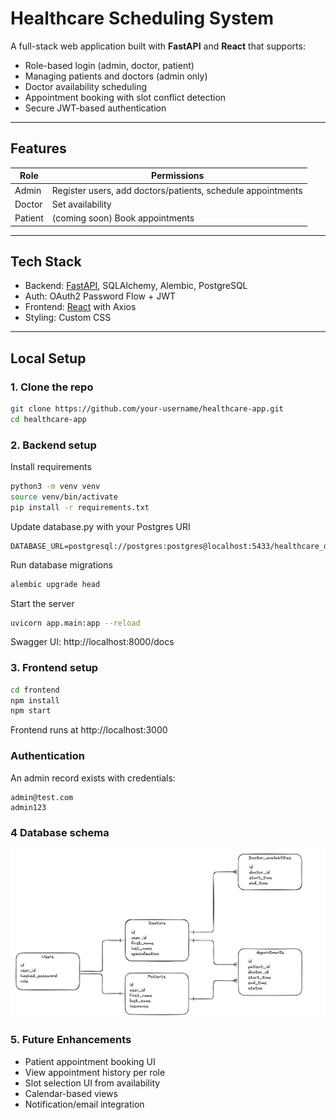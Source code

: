 # Healthcare Scheduling System

A full-stack web application built with **FastAPI** and **React** that supports:

- Role-based login (admin, doctor, patient)
- Managing patients and doctors (admin only)
- Doctor availability scheduling
- Appointment booking with slot conflict detection
- Secure JWT-based authentication

---

## Features

| Role     | Permissions |
|----------|-------------|
| Admin    | Register users, add doctors/patients, schedule appointments |
| Doctor   | Set availability |
| Patient  | (coming soon) Book appointments |

---

## Tech Stack

- Backend: [FastAPI](https://fastapi.tiangolo.com/), SQLAlchemy, Alembic, PostgreSQL
- Auth: OAuth2 Password Flow + JWT
- Frontend: [React](https://reactjs.org/) with Axios
- Styling: Custom CSS

---

## Local Setup

### 1. Clone the repo

```bash
git clone https://github.com/your-username/healthcare-app.git
cd healthcare-app
```

### 2. Backend setup
Install requirements

```bash
python3 -m venv venv
source venv/bin/activate
pip install -r requirements.txt
```
Update database.py with your Postgres URI

```
DATABASE_URL=postgresql://postgres:postgres@localhost:5433/healthcare_db
```

Run database migrations
```bash
alembic upgrade head
```

Start the server

```bash
uvicorn app.main:app --reload
```
Swagger UI:  http://localhost:8000/docs

### 3. Frontend setup
```bash
cd frontend
npm install
npm start
```
Frontend runs at http://localhost:3000

### Authentication
An admin record exists with credentials:
```
admin@test.com
admin123
```

### 4 Database schema
![Database Schema](docs/database.png)

### 5. Future Enhancements

- Patient appointment booking UI
- View appointment history per role
- Slot selection UI from availability
- Calendar-based views
- Notification/email integration

